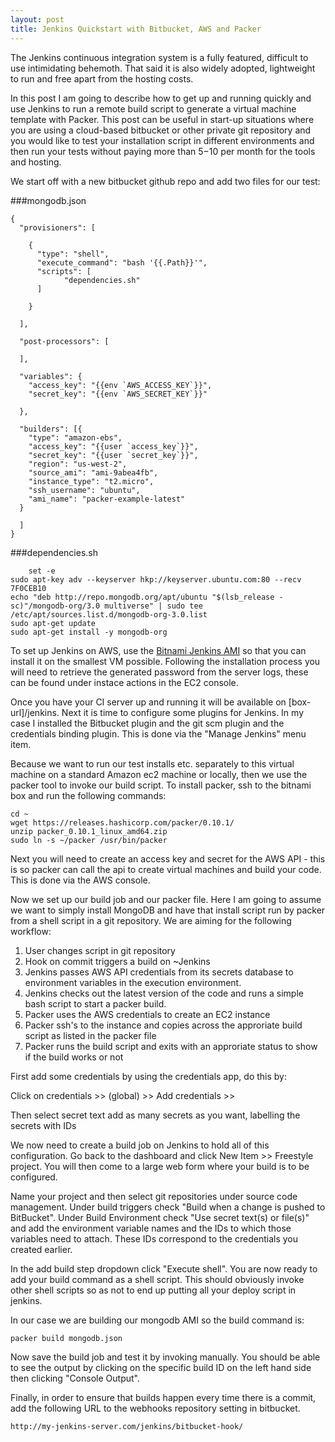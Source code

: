 ```yaml
---
layout: post
title: Jenkins Quickstart with Bitbucket, AWS and Packer
---
```


The Jenkins continuous integration system is a fully featured, difficult to use intimidating behemoth. That said it is also widely adopted, lightweight to run and free apart from the hosting costs.

In this post I am going to describe how to get up and running quickly and use Jenkins to run a remote build script to generate a virtual machine template with Packer. This post can be useful in start-up situations where you are using a cloud-based bitbucket or other private git repository and you would like to test your installation script in different environments and then run your tests without paying more than $5-$10 per month for the tools and hosting.

We start off with a new bitbucket github repo and add two files for our test:

###mongodb.json

    {
      "provisioners": [
       
        {
          "type": "shell",
          "execute_command": "bash '{{.Path}}'",
          "scripts": [
                "dependencies.sh"
          ]
          
        }

      ],

      "post-processors": [
      
      ],

      "variables": {
        "access_key": "{{env `AWS_ACCESS_KEY`}}",
        "secret_key": "{{env `AWS_SECRET_KEY`}}"
      
      },

      "builders": [{
        "type": "amazon-ebs",
        "access_key": "{{user `access_key`}}",
        "secret_key": "{{user `secret_key`}}",
        "region": "us-west-2",
        "source_ami": "ami-9abea4fb",
        "instance_type": "t2.micro",
        "ssh_username": "ubuntu",
        "ami_name": "packer-example-latest"
      }

      ]
    }
    
###dependencies.sh

        set -e
	sudo apt-key adv --keyserver hkp://keyserver.ubuntu.com:80 --recv 7F0CEB10
	echo "deb http://repo.mongodb.org/apt/ubuntu "$(lsb_release -sc)"/mongodb-org/3.0 multiverse" | sudo tee /etc/apt/sources.list.d/mongodb-org-3.0.list
	sudo apt-get update
	sudo apt-get install -y mongodb-org

To set up Jenkins on AWS, use the [Bitnami Jenkins AMI](https://aws.amazon.com/marketplace/pp/B00NNZUF3Q/ref=srh_res_product_title?ie=UTF8&sr=0-2&qid=1467723585013) so that you can install it on the smallest VM possible. Following the installation process you will need to retrieve the generated password from the server logs, these can be found under instace actions in the EC2 console.

Once you have your CI server up and running it will be available on [box-url]/jenkins. Next it is time to configure some plugins for Jenkins. In my case I installed the Bitbucket plugin and the git scm plugin and the credentials binding plugin. This is done via the "Manage Jenkins" menu item.

Because we want to run our test installs etc. separately to this virtual machine on a standard Amazon ec2 machine or locally, then we use the packer tool to invoke our build script. To install packer, ssh to the bitnami box and run the following commands:

	cd ~
	wget https://releases.hashicorp.com/packer/0.10.1/
	unzip packer_0.10.1_linux_amd64.zip 
	sudo ln -s ~/packer /usr/bin/packer

Next you will need to create an access key and secret for the AWS API - this is so packer can call the api to create virtual machines and build your code. This is done via the AWS console.

Now we set up our build job and our packer file. Here I am going to assume we want to simply install MongoDB and have that install script run by packer from a shell script in a git repository. We are aiming for the following workflow:

1) User changes script in git repository
2) Hook on commit triggers a build on ~Jenkins
3) Jenkins passes AWS API credentials from its secrets database to environment variables in the execution environment.
4) Jenkins checks out the latest version of the code and runs a simple bash script to start a packer build.
5) Packer uses the AWS credentials to create an EC2 instance
6) Packer ssh's to the instance and copies across the approriate build script as listed in the packer file
7) Packer runs the build script and exits with an approriate status to show if the build works or not

First add some credentials by using the credentials app, do this by:

Click on credentials >> (global) >> Add credentials >>

Then select secret text add as many secrets as you want, labelling the secrets with IDs

We now need to create a build job on Jenkins to hold all of this configuration. Go back to the dashboard and click New Item >> Freestyle project. You will then come to a large web form where your build is to be configured.

Name your project and then select git repositories under source code management. Under build triggers check "Build when a change is pushed to BitBucket". Under Build Environment check "Use secret text(s) or file(s)" and add the environment variable names and the IDs to which those variables need to attach. These IDs correspond to the credentials you created earlier.

In the add build step dropdown click "Execute shell". You are now ready to add your build command as a shell script. This should obviously invoke other shell scripts so as not to end up putting all your deploy script in jenkins.

In our case we are building our mongodb AMI so the build command is:

    packer build mongodb.json

Now save the build job and test it by invoking manually. You should be able to see the output by clicking on the specific build ID on the left hand side then clicking "Console Output".

Finally, in order to ensure that builds happen every time there is a commit, add the following URL to the webhooks repository setting in bitbucket.

    http://my-jenkins-server.com/jenkins/bitbucket-hook/














